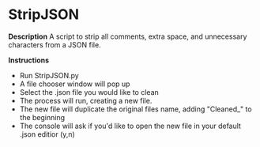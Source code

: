 # StripJSON

__Description__
A script to strip all comments, extra space, and unnecessary characters from a JSON file.

__Instructions__
- Run StripJSON.py
- A file chooser window will pop up
- Select the .json file you would like to clean
- The process will run, creating a new file.
- The new file will duplicate the original files name, adding "Cleaned_" to the beginning
- The console will ask if you'd like to open the new file in your default .json editior (y,n)
